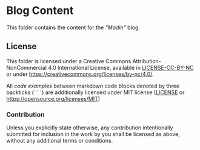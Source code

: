 # Blog Content

This folder contains the content for the _"Madin"_ blog.

## License

This folder is licensed under a Creative Commons Attribution-NonCommercial 4.0 International License, available in [LICENSE-CC-BY-NC](LICENSE-CC-BY-NC) or under <https://creativecommons.org/licenses/by-nc/4.0/>.

All _code examples_ between markdown code blocks denoted by three backticks (<code>\`\`\`</code>) are additionally licensed under MIT license ([LICENSE](../../LICENSE) or https://opensource.org/licenses/MIT)

### Contribution

Unless you explicitly state otherwise, any contribution intentionally submitted for inclusion in the work by you shall be licensed as above, without any additional terms or conditions.
